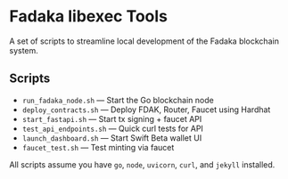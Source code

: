 # Fadaka libexec Tools

A set of scripts to streamline local development of the Fadaka blockchain system.

## Scripts

- `run_fadaka_node.sh` — Start the Go blockchain node
- `deploy_contracts.sh` — Deploy FDAK, Router, Faucet using Hardhat
- `start_fastapi.sh` — Start tx signing + faucet API
- `test_api_endpoints.sh` — Quick curl tests for API
- `launch_dashboard.sh` — Start Swift Beta wallet UI
- `faucet_test.sh` — Test minting via faucet

All scripts assume you have `go`, `node`, `uvicorn`, `curl`, and `jekyll` installed.
